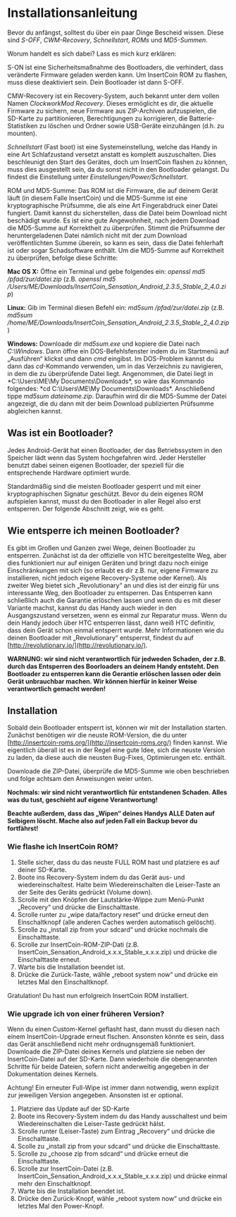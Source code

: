 # Installationsanleitung

Bevor du anfängst, solltest du über ein paar Dinge Bescheid wissen. Diese sind
*S-OFF*, *CWM-Recovery*, *Schnellstart*, *ROMs* und *MD5-Summen*.

Worum handelt es sich dabei? Lass es mich kurz erklären:

S-ON ist eine Sicherheitsmaßnahme des Bootloaders, die verhindert, dass veränderte
Firmware geladen werden kann. Um InsertCoin ROM zu flashen, muss diese deaktiviert sein.
Dein Bootloader ist dann S-OFF.

CMW-Recovery ist ein Recovery-System, auch bekannt unter dem vollen Namen
*ClockworkMod Recovery*. Dieses ermöglicht es dir, die aktuelle Firmware zu sichern,
neue Firmware aus ZIP-Archiven aufzuspielen, die SD-Karte zu partitionieren,
Berechtigungen zu korrigieren, die Batterie-Statistiken zu löschen und
Ordner sowie USB-Geräte einzuhängen (d.h. zu mounten).

*Schnellstart* (Fast boot) ist eine Systemeinstellung, welche das Handy in eine Art
Schlafzustand versetzt anstatt es komplett auszuschalten. Dies beschleunigt den
Start des Gerätes, doch um InsertCoin flashen zu können, muss dies ausgestellt sein,
da du sonst nicht in den Bootloader gelangst.
Du findest die Einstellung unter *Einstellungen/Power/Schnellstart*.

ROM und MD5-Summe: Das ROM ist die Firmware, die auf deinem Gerät läuft (in diesem
Falle InsertCoin) und die MD5-Summe ist eine kryptographische Prüfsumme, die als eine
Art Fingerabdruck einer Datei fungiert. Damit kannst du sicherstellen, dass die Datei
beim Download nicht beschädigt wurde. Es ist eine gute Angewohnheit, nach jedem Download
die MD5-Summe auf Korrektheit zu überprüfen. Stimmt die Prüfsumme der heruntergeladenen
Datei nämlich nicht mit der zum Download veröffentlichten Summe überein, so kann
es sein, dass die Datei fehlerhaft ist oder sogar Schadsoftware enthält.
Um die MD5-Summe auf Korrektheit zu überprüfen, befolge diese Schritte: 

**Mac OS X:** Öffne ein Terminal und gebe folgendes ein: *openssl md5 /pfad/zur/datei.zip* 
(z.B. *openssl md5 /Users/ME/Downloads/InsertCoin_Sensation_Android_2.3.5_Stable_2_4.0.zip*)

**Linux:** Gib im Terminal diesen Befehl ein: *md5sum /pfad/zur/datei.zip*
(z.B. *md5sum /home/ME/Downloads/InsertCoin_Sensation_Android_2.3.5_Stable_2_4.0.zip*)

**Windows:** Downloade dir *md5sum.exe* und kopiere die Datei nach *C:\Windows*. Dann
öffne ein DOS-Befehlsfenster indem du im Startmenü auf „Ausführen“ klickst und dann
*cmd* eingibst. Im DOS-Problem kannst du dann das *cd*-Kommando verwenden,
um in das Verzeichnis zu navigieren, in dem die zu überprüfende Datei liegt.
Angenommen, die Datei liegt in *C:\Users\ME\My Documents\Downloads\*, so wäre das
Kommando folgendes: *cd C:\Users\ME\My Documents\Downloads\*. Anschließend tippe
*md5sum dateiname.zip*. Daraufhin wird dir die MD5-Summe der Datei angezeigt, die
du dann mit der beim Download publizierten Prüfsumme abgleichen kannst.

## Was ist ein Bootloader?
Jedes Android-Gerät hat einen Bootloader, der das Betriebssystem in den Speicher
lädt wenn das System hochgefahren wird. Jeder Hersteller benutzt dabei seinen
eigenen Bootloader, der speziell für die entsprechende Hardware optimiert wurde.

Standardmäßig sind die meisten Bootloader gesperrt und mit einer kryptographischen
Signatur geschützt. Bevor du dein eigenes ROM aufspielen kannst, musst du den
Bootloader in aller Regel also erst entsperren. Der folgende Abschnitt zeigt, wie es geht.

## Wie entsperre ich meinen Bootloader?
Es gibt im Großen und Ganzen zwei Wege, deinen Bootloader zu entsperren. Zunächst
ist da der offizielle von HTC bereitgestellte Weg, aber dies funktioniert nur auf
einigen Geräten und bringt dazu noch einige Einschränkungen mit sich (so erlaubt es dir
z.B. nur, eigene Firmware zu installieren, nicht jedoch eigene Recovery-Systeme oder
Kernel). Als zweiter Weg bietet sich „Revolutionary“ an und dies ist der einzig für
uns interessante Weg, den Bootloader zu entsperren. Das Entsperren kann schließlich
auch die Garantie erlöschen lassen und wenn du es mit dieser Variante machst, kannst
du das Handy auch wieder in den Ausgangszustand versetzen, wenn es einmal zur
Reparatur muss. Wenn du dein Handy jedoch über HTC entsperren lässt, dann weiß HTC
definitiv, dass dein Gerät schon einmal entsperrt wurde.
Mehr Informationen wie du deinen Bootloader mit „Revolutionary“ entsperrst,
findest du auf [http://revolutionary.io/](http://revolutionary.io/).

**WARNUNG: wir sind nicht verantwortlich für jedweden Schaden, der z.B. durch
das Entsperren des Boorloaders an deinem Handy entsteht. Den Bootloader zu entsperren
kann die Gerantie erlöschen lassen oder dein Gerät unbrauchbar machen. Wir können
hierfür in keiner Weise verantwortlich gemacht werden!**

## Installation
Sobald dein Bootloader entsperrt ist, können wir mit der Installation starten.
Zunächst benötigen wir die neuste ROM-Version, die du unter
[http://insertcoin-roms.org/](http://insertcoin-roms.org/) finden kannst.
Wie eigentlich überall ist es in der Regel eine gute Idee, sich die neuste Version
zu laden, da diese auch die neusten Bug-Fixes, Optimierungen etc. enthält.

Downloade die ZIP-Datei, überprüfe die MD5-Summe wie oben beschrieben und folge
achtsam den Anweisungen weier unten.

**Nochmals: wir sind nicht verantwortlich für entstandenen Schaden. Alles was du tust,
geschieht auf eigene Verantwortung!**

**Beachte außerdem, dass das „Wipen“ deines Handys ALLE Daten auf Selbigem löscht.
Mache also auf jeden Fall ein Backup bevor du fortfährst!**

### Wie flashe ich InsertCoin ROM?
 1. Stelle sicher, dass du das neuste FULL ROM hast und platziere es auf deiner SD-Karte.
 2. Boote ins Recovery-System indem du das Gerät aus- und wiedereinschaltest. Halte beim
    Wiedereinschalten die Leiser-Taste an der Seite des Geräts gedrückt (Volume down).
 3. Scrolle mit den Knöpfen der Lautstärke-Wippe zum Menü-Punkt „Recovery“ und drücke
    die Einschalttaste.
 4. Scrolle runter zu „wipe data/factory reset“ und drücke erneut den Einschaltknopf
    (alle anderen Caches werden automatisch gelöscht).
 5. Scrolle zu „install zip from your sdcard“ und drücke nochmals die Einschalttaste.
 7. Scrolle zur InsertCoin-ROM-ZIP-Dati (z.B. InsertCoin_Sensation_Android_x.x.x_Stable_x.x.x.zip)
    und drücke die Einschalttaste erneut.
 8. Warte bis die Installation beendet ist.
 9. Drücke die Zurück-Taste, wähle „reboot system now“ und drücke ein letztes Mal
    den Einschaltknopf.

Gratulation! Du hast nun erfolgreich InsertCoin ROM installiert.
 
### Wie upgrade ich von einer früheren Version?
Wenn du einen Custom-Kernel geflasht hast, dann musst du diesen nach einem InsertCoin-Upgrade
erneut flschen. Ansonsten könnte es sein, dass das Gerät anschließend nicht mehr
ordnugnsgemäß funktioniert. Downloade die ZIP-Datei deines Kernels und platziere sie
neben der InsertCoin-Datei auf der SD-Karte. Dann wiederhole die obengenannten Schritte
für beide Dateien, sofern nicht anderweitig angegeben in der Dokumentation deines Kernels.

Achtung! Ein erneuter Full-Wipe ist immer dann notwendig, wenn explizit zur jeweiligen
Version angegeben. Ansonsten ist er optional.

 1. Platziere das Update auf der SD-Karte
 2. Boote ins Recovery-System indem du das Handy ausschaltest und beim Wiedereinschalten
    die Leiser-Taste gedrückt hälst.
 3. Scrolle runter (Leiser-Taste) zum Eintrag „Recovery“ und drücke die Einschalttaste.
 4. Scolle zu „install zip from your sdcard“ und drücke die Einschalttaste.
 5. Scrolle zu „choose zip from sdcard“ und drücke erneut die Einschalttaste.
 6. Scrolle zur InsertCoin-Datei (z.B.  InsertCoin_Sensation_Android_x.x.x_Stable_x.x.x.zip)
    und drücke einmal mehr den Einschaltknopf.
 7. Warte bis die Installation beendet ist.
 8. Drücke den Zurück-Knopf, wähle „reboot system now“ und drücke ein letztes Mal
    den Power-Knopf.